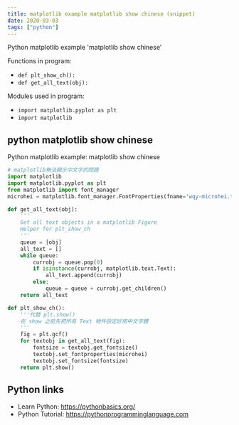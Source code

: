 ```yaml
---
title: matplotlib example matplotlib show chinese (snippet)
date: 2020-03-03
tags: ["python"]
---
```

Python matplotlib example 'matplotlib show chinese'

Functions in program: 
* `def plt_show_ch():`
* `def get_all_text(obj):`

Modules used in program: 
* `import matplotlib.pyplot as plt `
* `import matplotlib`

## python matplotlib show chinese

Python matplotlib example: matplotlib show chinese

```python
# matplotlib無法顯示中文字的問題
import matplotlib
import matplotlib.pyplot as plt 
from matplotlib import font_manager
microhei = matplotlib.font_manager.FontProperties(fname='wqy-microhei.ttc')

def get_all_text(obj):
    ''' 
    Get all text objects in a matplotlib Figure
    Helper for plt_show_ch
    '''
    queue = [obj]
    all_text = []
    while queue:
        currobj = queue.pop(0)
        if isinstance(currobj, matplotlib.text.Text):
            all_text.append(currobj)
        else:
            queue = queue + currobj.get_children()
    return all_text

def plt_show_ch():
    '''代替 plt.show()
    在 show 之前先把所有 Text 物件設定好用中文字體
    '''
    fig = plt.gcf()
    for textobj in get_all_text(fig):
        fontsize = textobj.get_fontsize()
        textobj.set_fontproperties(microhei)
        textobj.set_fontsize(fontsize)
    return plt.show()

```

## Python links

- Learn Python: https://pythonbasics.org/
- Python Tutorial: https://pythonprogramminglanguage.com
